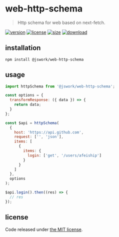 # web-http-schema
> Http schema for web based on next-fetch.

[![version][version-image]][version-url]
[![license][license-image]][license-url]
[![size][size-image]][size-url]
[![download][download-image]][download-url]

## installation
```shell
npm install @jswork/web-http-schema
```

## usage
```js
import httpSchema from '@jswork/web-http-schema';

const options = {
  transformResponse: ({ data }) => {
    return data;
  }
};

const $api = httpSchema(
  {
    host: 'https://api.github.com',
    request: ['', 'json'],
    items: [
      {
        items: {
          login: ['get', '/users/afeiship']
        }
      }
    ]
  },
  options
);

$api.login().then((res) => {
  // res
});
```

## license
Code released under [the MIT license](https://github.com/afeiship/web-http-schema/blob/master/LICENSE.txt).

[version-image]: https://img.shields.io/npm/v/@jswork/web-http-schema
[version-url]: https://npmjs.org/package/@jswork/web-http-schema

[license-image]: https://img.shields.io/npm/l/@jswork/web-http-schema
[license-url]: https://github.com/afeiship/web-http-schema/blob/master/LICENSE.txt

[size-image]: https://img.shields.io/bundlephobia/minzip/@jswork/web-http-schema
[size-url]: https://github.com/afeiship/web-http-schema/blob/master/dist/web-http-schema.min.js

[download-image]: https://img.shields.io/npm/dm/@jswork/web-http-schema
[download-url]: https://www.npmjs.com/package/@jswork/web-http-schema
